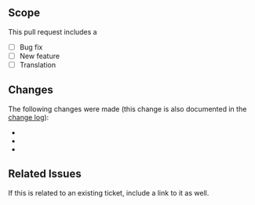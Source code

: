 ## Scope
This pull request includes a

- [ ] Bug fix
- [ ] New feature
- [ ] Translation

## Changes
The following changes were made (this change is also documented in the [change log](https://github.com/kartik-v/yii2-checkbox-x/blob/master/CHANGE.md)):

-
-
-

## Related Issues
If this is related to an existing ticket, include a link to it as well.